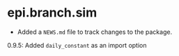 # epi.branch.sim 

* Added a `NEWS.md` file to track changes to the package.

0.9.5: Added `daily_constant` as an import option
